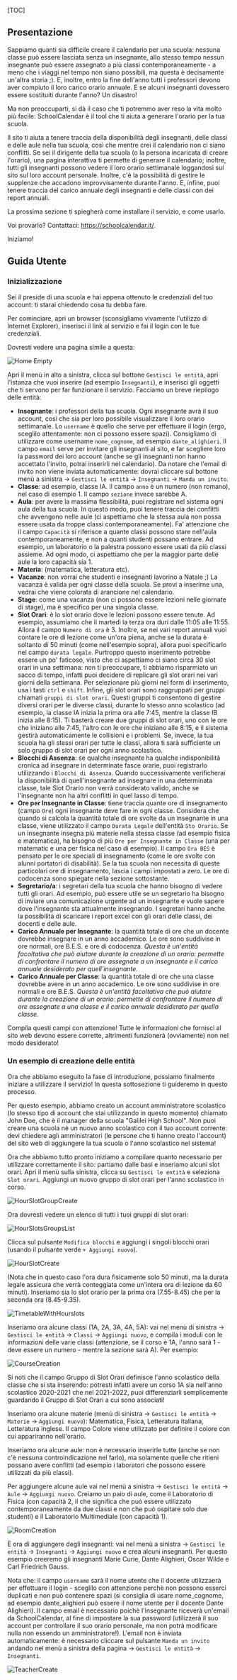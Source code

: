 [TOC]

## Presentazione

Sappiamo quanti sia difficile creare il calendario per una scuola: nessuna classe può essere lasciata senza un insegnante, allo stesso tempo nessun insegnante può essere assegnato a più classi contemporaneamente - a meno che i viaggi nel tempo non siano possibili, ma questa è decisamente un'altra storia ;). E, inoltre, entro la fine dell'anno tutti i professori devono aver compiuto il loro carico orario annuale. E se alcuni insegnanti dovessero essere sostituiti durante l'anno? Un disastro!

Ma non preoccuparti, si dà il caso che ti potremmo aver reso la vita molto più facile: SchoolCalendar è il tool che ti aiuta a generare l'orario per la tua scuola.

Il sito ti aiuta a tenere traccia della disponibilità degli insegnanti, delle classi e delle aule nella tua scuola, così che mentre crei il calendario non ci siano conflitti. Se sei il dirigente della tua scuola (o la persona incaricata di creare l'orario), una pagina interattiva ti permette di generare il calendario; inoltre, tutti gli insegnanti possono vedere il loro orario settimanale loggandosi sul sito sul loro account personale. Inoltre, c'è la possibilità di gestire le supplenze che accadono improvvisamente durante l'anno. E, infine, puoi tenere traccia del carico annuale degli insegnanti e delle classi con dei report annuali.

La prossima sezione ti spiegherà come installare il servizio, e come usarlo.

Voi provarlo? Contattaci: https://schoolcalendar.it/.

Iniziamo!

## Guida Utente

### Inizializzazione

Sei il preside di una scuola e hai appena ottenuto le credenziali del tuo account: ti starai chiedendo cosa tu debba fare.

Per cominciare, apri un browser (sconsigliamo vivamente l'utilizzo di Internet Explorer), inserisci il link al servizio e fai il login con le tue credenziali.

Dovresti vedere una pagina simile a questa:

![Home Empty](static/readme_pics/home_empty.png)

Apri il menù in alto a sinistra, clicca sul bottone `Gestisci le entità`, apri l'istanza che vuoi inserire (ad esempio `Insegnanti`), e inserisci gli oggetti che ti servono per far funzionare il servizio. Facciamo un breve riepilogo delle entità:

- **Insegnante**: i professori della tua scuola. Ogni insegnante avrà il suo account, così che sia per loro possibile visualizzare il loro orario settimanale. Lo `username` è quello che serve per effettuare il login (ergo, sceglilo attentamente: non ci possono essere spazi). Consigliamo di utilizzare come username `nome_cognome`, ad esempio `dante_alighieri`. Il campo `email` serve per invitare gli insegnanti al sito, e far scegliere loro la password dei loro account (anche se gli insegnanti non hanno accettato l'invito, potrai inserirli nel calendario). Da notare che l'email di invito non viene inviata automaticamente: dovrai cliccare sul bottone menù a sinistra -> `Gestisci le entità` -> `Insegnanti` -> `Manda un invito`.
- **Classe**: ad esempio, classe IA. Il campo `anno` è un numero (non romano), nel caso di esempio 1. Il campo `sezione` invece sarebbe A.
- **Aula**: per avere la massima flessibilità, puoi registrare nel sistema ogni aula della tua scuola. In questo modo, puoi tenere traccia dei conflitti che avvengono nelle aule (ci aspettiamo che la stessa aula non possa essere usata da troppe classi contemporaneamente). Fa' attenzione che il campo `Capacità` si riferisce a quante classi possono stare nell'aula contemporaneamente, e non a quanti studenti possano entrare. Ad esempio, un laboratorio o la palestra possono essere usati da più classi assieme. Ad ogni modo, ci aspettiamo che per la maggior parte delle aule la loro capacità sia 1.
- **Materia**: (matematica, letteratura etc).
- **Vacanze**: non vorrai che studenti e insegnanti lavorino a Natale ;) La vacanza è valida per ogni classe della scuola. Se provi a inserirne una, vedrai che viene colorata di arancione nel calendario.
- **Stage**: come una vacanza (non ci possono essere lezioni nelle giornate di stage), ma è specifico per una singola classe.
- **Slot Orari**: è lo slot orario dove le lezioni possono essere tenute. Ad esempio, assumiamo che il martedì la terza ora duri dalle 11:05 alle 11:55. Allora il campo `Numero di ora` è 3. Inoltre, se nei vari report annuali vuoi contare le ore di lezione come un'ora piena, anche se la durata è soltanto di 50 minuti (come nell'esempio sopra), allora puoi specificarlo nel campo `durata legale`. Purtroppo questo inserimento potrebbe essere un po' faticoso, visto che ci aspettiamo ci siano circa 30 slot orari in una settimana: non ti preoccupare, ti abbiamo risparmiato un sacco di tempo, infatti puoi decidere di replicare gli slot orari nei vari giorni della settimana. Per selezionare più giorni nel form di inserimento, usa i tasti `ctrl` e `shift`. Infine, gli slot orari sono raggruppati per gruppi chiamati `gruppi di slot orari`. Questi gruppi ti consentono di gestire diversi orari per le diverse classi, durante lo stesso anno scolastico (ad esempio, la classe IA inizia la prima ora alle 7:45, mentre la classe IB inizia alle 8:15). Ti basterà creare due gruppi di slot orari, uno con le ore che iniziano alle 7:45, l'altro con le ore che iniziano alle 8:15, e il sistema gestirà automaticamente le collisioni e i problemi. Se, invece, la tua scuola ha gli stessi orari per tutte le classi, allora ti sarà sufficiente un solo gruppo di slot orari per ogni anno scolastico.
- **Blocchi di Assenza**: se qualche insegnante ha qualche indisponibilità cronica ad insegnare in determinate fasce orarie, puoi registrarlo utilizzando i `Blocchi di Assenza`. Quando successivamente verificherai la disponibilità di quell'insegnante ad insegnare in una determinata classe, tale Slot Orario non verrà considerato valido, anche se l'insegnante non ha altri conflitti in quel lasso di tempo.
- **Ore per Insegnante in Classe**: tiene traccia quante ore di insegnamento (campo `Ore`) ogni insegnante deve fare in ogni classe. Considera che quando si calcola la quantità totale di ore svolte da un insegnante in una classe, viene utilizzato il campo `Durata Legale` dell'entità `Sto Orario`. Se un insegnante insegna più materie nella stessa classe (ad esempio fisica e matematica), ha bisogno di più `Ore per Insegnante in Classe` (una per matematic e una per fisica nel caso di esempio). Il campo `Ora BES` è pensato per le ore speciali di insegnamento (come le ore svolte con alunni portatori di disabilità). Se la tua scuola non necessita di queste particolari ore di insegnamento, lascia i campi impostati a zero. Le ore di codocenza sono spiegate nella sezione sottostante.
- **Segretario/a**: i segretari della tua scuola che hanno bisogno di vedere tutti gli orari. Ad esempio, può essere utile se un segretario ha bisogno di inviare una comunicazione urgente ad un insegnante e vuole sapere dove l'insegnante sta attualmente insegnando. I segretari hanno anche la possibilità di scaricare i report excel con gli orari delle classi, dei docenti e delle aule.
- **Carico Annuale per Insegnante**: la quantità totale di ore che un docente dovrebbe insegnare in un anno accademico. Le ore sono suddivise in ore normali, ore B.E.S. e ore di codocenza. *Questa è un'entità facoltativa che può aiutare durante la creazione di un orario: permette di confrontare il numero di ore assegnate a un insegnante e il carico annuale desiderato per quell'insegnante.*
- **Carico Annuale per Classe**: la quantità totale di ore che una classe dovrebbe avere in un anno accademico. Le ore sono suddivise in ore normali e ore B.E.S. *Questa è un'entità facoltativa che può aiutare durante la creazione di un orario: permette di confrontare il numero di ore assegnate a una classe e il carico annuale desiderato per quella classe.*

Compila questi campi con attenzione! Tutte le informazioni che fornisci al sito web devono essere corrette, altrimenti funzionerà (ovviamente) non nel modo desiderato!

### Un esempio di creazione delle entità
Ora che abbiamo eseguito la fase di introduzione, possiamo finalmente iniziare a utilizzare il servizio! In questa sottosezione ti guideremo in questo processo.

Per questo esempio, abbiamo creato un account amministratore scolastico (lo stesso tipo di account che stai utilizzando in questo momento) chiamato John Doe, che è il manager della scuola "Galilei High School". Non puoi creare una scuola nè un nuovo anno scolastico con il tuo account corrente: devi chiedere agli amministratori (le persone che ti hanno creato l'account) del sito web di aggiungere la tua scuola o l'anno scolastico nel sistema!

Ora che abbiamo tutto pronto iniziamo a compilare quanto necessario per utilizzare correttamente il sito: partiamo dalle basi e inseriamo alcuni slot orari. Apri il menù sulla sinistra, clicca su `Gestisci le entità` e seleziona `Slot orari`. Aggiungi un nuovo gruppo di slot orari per l'anno scolastico in corso.

![HourSlotGroupCreate](static/readme_pics/HourSlotGroupInsertion.png)

Ora dovresti vedere un elenco di tutti i tuoi gruppi di slot orari:

![HourSlotsGroupsList](static/readme_pics/HourSlotsGroupsList.png)

Clicca sul pulsante `Modifica blocchi` e aggiungi i singoli blocchi orari (usando il pulsante verde `+ Aggiungi nuovo`).

![HourSlotCreate](static/readme_pics/HourSlotInsertion.png)

(Nota che in questo caso l'ora dura fisicamente solo 50 minuti, ma la durata legale assicura che verrà conteggiata come un'intera ora di lezione da 60 minuti). Inseriamo sia lo slot orario per la prima ora (7.55-8.45) che per la seconda ora (8.45-9.35).

![TimetableWithHourslots](static/readme_pics/timetable_with_hourslots.png)

Inseriamo ora alcune classi (1A, 2A, 3A, 4A, 5A): vai nel menù di sinistra -> `Gestisci le entità` -> `Classi` -> `Aggiungi nuovo`, e compila i moduli con le informazioni delle varie classi (attenzione, se il corso è 1A, l'anno sarà 1 - deve essere un numero - mentre la sezione sarà A). Per esempio:

![CourseCreation](static/readme_pics/Course_creation.png)

Si noti che il campo Gruppo di Slot Orari definisce l'anno scolastico della classe che si sta inserendo: potresti infatti avere un corso 1A sia nell'anno scolastico 2020-2021 che nel 2021-2022, puoi differenziarli semplicemente guardando il Gruppo di Slot Orari a cui sono associati!

Inseriamo ora alcune materie (menù di sinistra -> `Gestisci le entità` -> `Materie` -> `Aggiungi nuovo`): Matematica, Fisica, Letteratura italiana, Letteratura inglese. Il campo Colore viene utilizzato per definire il colore con cui appariranno nell'orario.

Inseriamo ora alcune aule: non è necessario inserirle tutte (anche se non c'è nessuna controindicazione nel farlo), ma solamente quelle che ritieni possano avere conflitti (ad esempio i laboratori che possono essere utilizzati da più classi).

Per aggiungere alcune aule vai nel menù a sinistra -> `Gestisci le entità` -> `Aule` -> `Aggiungi nuovo`. Creiamo un paio di aule, come il Laboratorio di Fisica (con capacità 2, il che significa che può essere utilizzato contemporaneamente da due classi e non che può ospitare solo due studenti) e il Laboratorio Multimediale (con capacità 1).

![RoomCreation](static/readme_pics/rooms_creation.png)

È ora di aggiungere degli insegnanti: vai nel menù a sinistra -> `Gestisci le entità` -> `Insegnanti` -> `Aggiungi nuovo` e crea alcuni insegnanti. Per questo esempio creeremo gli insegnanti Marie Curie, Dante Alighieri, Oscar Wilde e Carl Friedrich Gauss.

Nota che: il campo `username` sarà il nome utente che il docente utilizzaerà per effettuare il login - sceglilo con attenzione perchè non possono esserci duplicati e non può contenere spazi (si consiglia di usare nome_cognome, ad esempio dante_alighieri può essere il nome utente per il docente Dante Alighieri). Il campo email è necessario poichè l'insegnante riceverà un'email da SchoolCalendar, al fine di impostare la sua password (utilizzerà il suo account per controllare il suo orario personale, ma non potrà modificare nulla non essendo un amministratore!). L'email non è inviata automaticamente: è necessario cliccare sul pulsante `Manda un invito` andando nel menù a sinistra della pagina -> `Gestisci le entità` -> `Insegnanti`.

![TeacherCreate](static/readme_pics/teacher_create.png)
